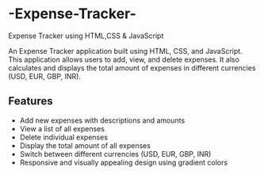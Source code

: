 # -Expense-Tracker-
 Expense Tracker using HTML,CSS &amp; JavaScript

An Expense Tracker application built using HTML, CSS, and JavaScript. This application allows users to add, view, and delete expenses. It also calculates and displays the total amount of expenses in different currencies (USD, EUR, GBP, INR).

## Features

- Add new expenses with descriptions and amounts
- View a list of all expenses
- Delete individual expenses
- Display the total amount of all expenses
- Switch between different currencies (USD, EUR, GBP, INR)
- Responsive and visually appealing design using gradient colors
